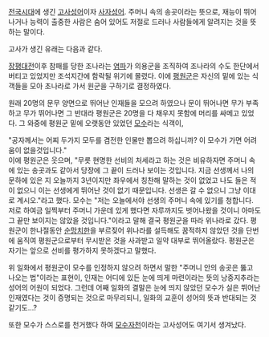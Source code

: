 [전국시대](%EC%A0%84%EA%B5%AD%EC%8B%9C%EB%8C%80.md)에 생긴
[고사성어](%EA%B3%A0%EC%82%AC%EC%84%B1%EC%96%B4.md)이자
[사자성어](%EC%82%AC%EC%9E%90%EC%84%B1%EC%96%B4.md). 주머니 속의 송곳이라는 뜻으로, 재능이
뛰어나거나 능력이 출중한 사람은 숨어 있어도 저절로 드러나 사람들에게 알려지는 것을 뜻하는 말이다.

고사가 생긴 유래는 다음과 같다.

[장평대전](%EC%9E%A5%ED%8F%89%EB%8C%80%EC%A0%84.md)이후 참패를 당한 조나라는
[염파](%EC%97%BC%ED%8C%8C.md)가 의용군을 조직하여 조나라의 수도 한단에서 버티고 있었지만 조석지간에 함락될 위기에
몰렸다. 이에 [평원군](%ED%8F%89%EC%9B%90%EA%B5%B0.md)은 자신의 밑에 있는 식객들을 모아 초나라로 가서
원군을 구하기로 결정하였다.

원래 20명의 문무 양면으로 뛰어난 인재들을 모으려 하였으나 문이 뛰어나면 무가 부족하고 무가 뛰어나면 그 반대라 평원군은 20명을 다
채우지 못함에 머리를 싸메고 있었다. 그 와중에 평원군 밑에 오랫동안 있었던 [모수](%EB%AA%A8%EC%88%98.md)라는
식객이,

"공자께서는 어찌 두가지 모두를 겸전한 인물만 뽑으려 하십니까? 이 모수가 가면 어려움이 없을것입니다."  
이에 평원군은 웃으며, "무릇 현명한 선비의 처세라고 하는 것은 비유하자면 주머니 속에 있는 송곳과도 같아서 당장에 그 끝이 드러나 보이는
것입니다. 지금 선생께서 나의 문하에 있은 지 오늘까지 3년이지만 좌우에서 칭찬해 말하는 것이 없었고 나도 들은 적이 없으니 이는 선생에게
뛰어난 것이 없기 때문입니다. 선생은 갈 수 없으니 그냥 이대로 계시오."라고 했다. 모수는 "저는 오늘에서야 선생의 주머니 속에 있기를
청합니다. 저로 하여금 일찍부터 주머니 가운데 있게 했다면 자루까지도 벗어나왔을 것이니 아마도 그 끝만 보이지는 않았을 것입니다."이라고
말해 결국 평원군을 따라 위나라로 갔다. 평원군이 한나절동안
[순망치한](%EC%88%9C%EB%A7%9D%EC%B9%98%ED%95%9C.md)을 부르짖어 위나라를 설득해도 꿈적하지 않았던 것을
단번에 움직여 평원군으로부터 무시받은 것을 사과받고 일약 대부로 뛰어올랐다. 평원군은 자기는 앞으로 선비를 평가하지 못하겠다고 말했다.

위 일화에서 평원군이 모수를 인정하지 않으려 하면서 말한 "주머니 안의 송곳은 뚫고 나오는 법"이라는 표현이, 인재는 어디에 있든 눈에 띄게
마련이라는 뜻의 낭중지추라는 성어의 어원이 되었다. 그런데 어째 일화의 결말은 눈에 띄지 않았던 모수가 실은 뛰어난 인재였다는 것이 증명되는
것으로 마무리되니, 일화의 교훈이 성어의 뜻과 반대되는 것 같기도...?

또한 모수가 스스로를 천거했다 하여 [모수자천](%EB%AA%A8%EC%88%98%EC%9E%90%EC%B2%9C.md)이라는
고사성어도 여기서 생겨났다.


